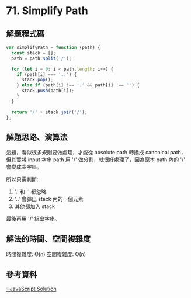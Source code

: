 # 71. Simplify Path

## 解題程式碼

```javascript
var simplifyPath = function (path) {
  const stack = [];
  path = path.split('/');

  for (let i = 0; i < path.length; i++) {
    if (path[i] === '..') {
      stack.pop();
    } else if (path[i] !== '.' && path[i] !== '') {
      stack.push(path[i]);
    }
  }

  return '/' + stack.join('/');
};
```

## 解題思路、演算法

這題，看似很多規則要做處理，才能從 absolute path 轉換成 canonical path，但其實將 input 字串 path 用 '/' 做分割，就很好處理了，因為原本 path 內的 '/' 會變成空字串。

所以只需判斷:

1. '.' 和 '' 都忽略
2. '..' 會彈出 stack 內的一個元素
3. 其他都加入 stack

最後再用 '/' 組出字串。

## 解法的時間、空間複雜度

時間複雜度: O(n)
空間複雜度: O(n)

## 參考資料

[💡JavaScript Solution](https://leetcode.com/problems/simplify-path/solutions/500734/javascript-solution/?envType=study-plan-v2&envId=top-interview-150)
